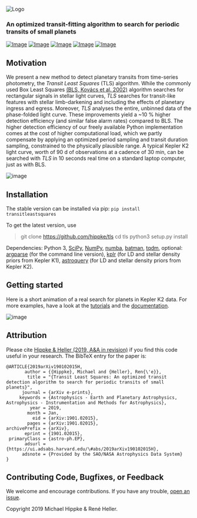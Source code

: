 ![Logo](https://raw.githubusercontent.com/hippke/tls/master/docs/source/logo.png)
### An optimized transit-fitting algorithm to search for periodic transits of small planets
[![Image](https://img.shields.io/badge/license-MIT-blue.svg)](https://github.com/hippke/tls/blob/master/LICENSE)
[![Image](https://img.shields.io/badge/Python-3.5%20%7C%203.6%20%7C%203.7-blue.svg)](https://pypi.org/project/transitleastsquares/)
[![Image](https://img.shields.io/badge/documentation-%E2%9C%93-blue.svg)](https://transitleastsquares.readthedocs.io/en/latest/index.html)
[![Image](https://img.shields.io/badge/tutorials-%E2%9C%93-blue.svg)](https://github.com/hippke/tls/tree/master/tutorials)
[![Image](https://img.shields.io/badge/arXiv-1901.02015-blue.svg)](https://arxiv.org/abs/1901.02015)

## Motivation
We present a new method to detect planetary transits from time-series photometry, the *Transit Least Squares* (TLS) algorithm. While the commonly used Box Least Squares [(BLS, Kovács et al. 2002)](http://adsabs.harvard.edu/abs/2002A%26A...391..369K) algorithm searches for rectangular signals in stellar light curves, *TLS* searches for transit-like features with stellar limb-darkening and including the effects of planetary ingress and egress. Moreover, *TLS* analyses the entire, unbinned data of the phase-folded light curve. These improvements yield a ~10 % higher detection efficiency (and similar false alarm rates) compared to BLS. The higher detection efficiency of our freely available Python implementation comes at the cost of higher computational load, which we partly compensate by applying an optimized period sampling and transit duration sampling, constrained to the physically plausible range. A typical Kepler K2 light curve, worth of 90 d of observations at a cadence of 30 min, can be searched with *TLS* in 10 seconds real time on a standard laptop computer, just as with BLS.

![image](https://raw.githubusercontent.com/hippke/tls/master/docs/source/frontpage_rescaled.png)

## Installation
The stable version can be installed via pip: `pip install transitleastsquares`

To get the latest version, use
> git clone https://github.com/hippke/tls
> cd tls
> python3 setup.py install

Dependencies:
Python 3, 
[SciPy](https://www.scipy.org/),
[NumPy](http://www.numpy.org/),
[numba](http://numba.pydata.org/),
[batman](https://www.cfa.harvard.edu/~lkreidberg/batman/),
[tqdm](https://github.com/tqdm/tqdm),
optional:
[argparse](https://docs.python.org/3/library/argparse.html) (for the command line version),
[kplr](https://github.com/dfm/kplr) (for LD and stellar density priors from Kepler K1),
[astroquery](https://astroquery.readthedocs.io/en/latest/) (for LD and stellar density priors from Kepler K2).

## Getting started
Here is a short animation of a real search for planets in Kepler K2 data. For more examples, have a look at the [tutorials](https://github.com/hippke/tls/tree/master/tutorials) and the [documentation](https://transitleastsquares.readthedocs.io/en/latest/index.html).

![image](https://raw.githubusercontent.com/hippke/tls/master/docs/source/animation.gif)

## Attribution
Please cite [Hippke & Heller (2019, A&A in revision)](https://ui.adsabs.harvard.edu/#abs/2019arXiv190102015H/abstract) if you find this code useful in your research. The BibTeX entry for the paper is:

```
@ARTICLE{2019arXiv190102015H,
       author = {{Hippke}, Michael and {Heller}, Ren{\'e}},
        title = "{Transit Least Squares: An optimized transit detection algorithm to search for periodic transits of small planets}",
      journal = {arXiv e-prints},
     keywords = {Astrophysics - Earth and Planetary Astrophysics, Astrophysics - Instrumentation and Methods for Astrophysics},
         year = 2019,
        month = Jan,
          eid = {arXiv:1901.02015},
        pages = {arXiv:1901.02015},
archivePrefix = {arXiv},
       eprint = {1901.02015},
 primaryClass = {astro-ph.EP},
       adsurl = {https://ui.adsabs.harvard.edu/\#abs/2019arXiv190102015H},
      adsnote = {Provided by the SAO/NASA Astrophysics Data System}
}
```

## Contributing Code, Bugfixes, or Feedback
We welcome and encourage contributions. If you have any trouble, [open an issue](https://github.com/hippke/tls/issues).

Copyright 2019 Michael Hippke & René Heller.
